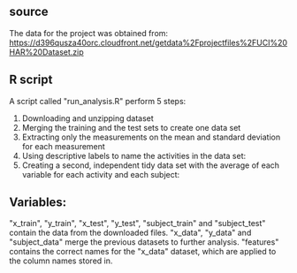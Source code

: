 ## source
The data for the project was obtained from: https://d396qusza40orc.cloudfront.net/getdata%2Fprojectfiles%2FUCI%20HAR%20Dataset.zip 

## R script
A script called "run_analysis.R" perform 5 steps:   
1. Downloading and unzipping dataset
2. Merging the training and the test sets to create one data set
3. Extracting only the measurements on the mean and standard deviation for each measurement
4. Using descriptive labels to name the activities in the data set:
5. Creating a second, independent tidy data set with the average of each variable for each activity and each subject:

## Variables:   
"x_train", "y_train", "x_test", "y_test", "subject_train" and "subject_test" contain the data from the downloaded files.
"x_data", "y_data" and "subject_data" merge the previous datasets to further analysis.
"features" contains the correct names for the "x_data" dataset, which are applied to the column names stored in.
